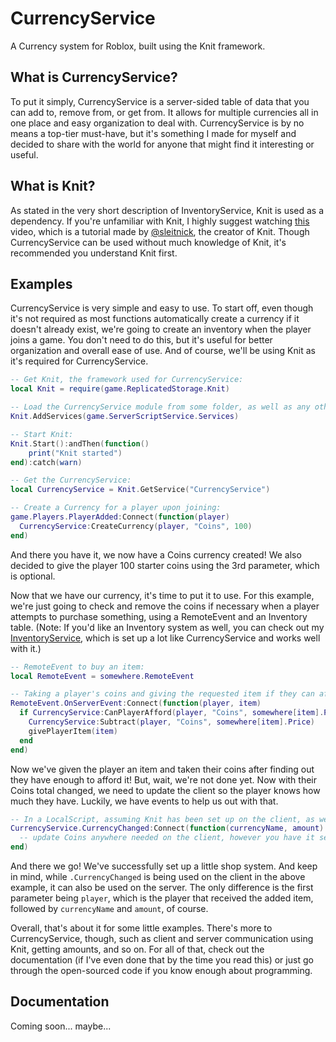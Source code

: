 # CurrencyService
A Currency system for Roblox, built using the Knit framework.

## What is CurrencyService?
To put it simply, CurrencyService is a server-sided table of data that you can add to, remove from, or get from. It allows for multiple currencies all in one place and easy organization to deal with. CurrencyService is by no means a top-tier must-have, but it's something I made for myself and decided to share with the world for anyone that might find it interesting or useful.

## What is Knit?
As stated in the very short description of InventoryService, Knit is used as a dependency. If you're unfamiliar with Knit, I highly suggest watching [this](https://www.youtube.com/watch?v=0Ty2ojfdOnA) video, which is a tutorial made by [@sleitnick](https://github.com/Sleitnick), the creator of Knit. Though CurrencyService can be used without much knowledge of Knit, it's recommended you understand Knit first.

## Examples
CurrencyService is very simple and easy to use. To start off, even though it's not required as most functions automatically create a currency if it doesn't already exist, we're going to create an inventory when the player joins a game. You don't need to do this, but it's useful for better organization and overall ease of use. And of course, we'll be using Knit as it's required for CurrencyService.
```lua
-- Get Knit, the framework used for CurrencyService:
local Knit = require(game.ReplicatedStorage.Knit)

-- Load the CurrencyService module from some folder, as well as any other modules you have:
Knit.AddServices(game.ServerScriptService.Services)

-- Start Knit:
Knit.Start():andThen(function()
	print("Knit started")
end):catch(warn)

-- Get the CurrencyService:
local CurrencyService = Knit.GetService("CurrencyService")

-- Create a Currency for a player upon joining:
game.Players.PlayerAdded:Connect(function(player)
  CurrencyService:CreateCurrency(player, "Coins", 100)
end)
```
And there you have it, we now have a Coins currency created! We also decided to give the player 100 starter coins using the 3rd parameter, which is optional.

Now that we have our currency, it's time to put it to use. For this example, we're just going to check and remove the coins if necessary when a player attempts to purchase something, using a RemoteEvent and an Inventory table. (Note: If you'd like an Inventory system as well, you can check out my [InventoryService](https://github.com/peterron03/InventoryService), which is set up a lot like CurrencyService and works well with it.)
```lua
-- RemoteEvent to buy an item:
local RemoteEvent = somewhere.RemoteEvent

-- Taking a player's coins and giving the requested item if they can afford it:
RemoteEvent.OnServerEvent:Connect(function(player, item)
  if CurrencyService:CanPlayerAfford(player, "Coins", somewhere[item].Price) then
    CurrencyService:Subtract(player, "Coins", somewhere[item].Price)
    givePlayerItem(item)
  end
end)
```
Now we've given the player an item and taken their coins after finding out they have enough to afford it! But, wait, we're not done yet. Now with their Coins total changed, we need to update the client so the player knows how much they have. Luckily, we have events to help us out with that.
```lua
-- In a LocalScript, assuming Knit has been set up on the client, as well:
CurrencyService.CurrencyChanged:Connect(function(currencyName, amount)
  -- update Coins anywhere needed on the client, however you have it set up
end)
```
And there we go! We've successfully set up a little shop system. And keep in mind, while `.CurrencyChanged` is being used on the client in the above example, it can also be used on the server. The only difference is the first parameter being `player`, which is the player that received the added item, followed by `currencyName` and `amount`, of course.

Overall, that's about it for some little examples. There's more to CurrencyService, though, such as client and server communication using Knit, getting amounts, and so on. For all of that, check out the documentation (if I've even done that by the time you read this) or just go through the open-sourced code if you know enough about programming.

## Documentation
Coming soon... maybe...
